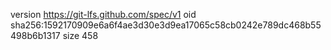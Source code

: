 version https://git-lfs.github.com/spec/v1
oid sha256:1592170909e6a6f4ae3d30e3d9ea17065c58cb0242e789dc468b55498b6b1317
size 458
